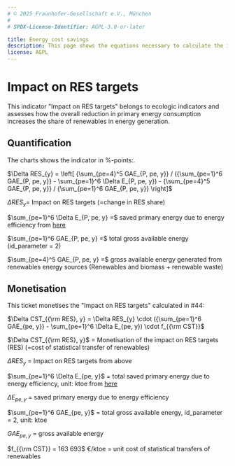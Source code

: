 ```yaml
---
# © 2025 Fraunhofer-Gesellschaft e.V., München
#
# SPDX-License-Identifier: AGPL-3.0-or-later

title: Energy cost savings
description: This page shows the equations necessary to calculate the impact of energy efficiency on RES targets.
license: AGPL
---
```


<!--
© 2024, 2025 Fraunhofer-Gesellschaft e.V., München

SPDX-License-Identifier: AGPL-3.0-or-later
-->

Impact on RES targets
===

This indicator "Impact on RES targets" belongs to ecologic indicators and assesses how the overall reduction in primary 
energy consumption increases the share of renewables in energy generation. 

Quantification
-

The charts shows the indicator in %-points:.

$\Delta RES_{y} = \left[ {\sum_{pe=4}^5 GAE_{P, pe, y}} / ({\sum_{pe=1}^6 GAE_{P, pe, y}} - \sum_{pe=1}^6 \Delta E_{P, pe, y}) - {\sum_{pe=4}^5 GAE_{P, pe, y}} / {\sum_{pe=1}^6 GAE_{P, pe, y}} \right]$

$\Delta RES_{y} =$ Impact on RES targets (=change in RES share)

$\sum_{pe=1}^6 \Delta E_{P, pe, y} =$ saved primary energy due to energy efficiency from [here](./PEC_FEC_savings.md)

$\sum_{pe=1}^6 GAE_{P, pe, y} =$ total gross available energy (id_parameter = 2)

$\sum_{pe=4}^5 GAE_{P, pe, y} =$ gross available energy generated from renewables energy sources (Renewables and biomass + renewable waste)

Monetisation
-

This ticket monetises the "Impact on RES targets" calculated in #44:

$\Delta CST_{{\rm RES}, y} = \Delta RES_{y} \cdot ({\sum_{pe=1}^6 GAE_{pe, y}} - \sum_{pe=1}^6 \Delta E_{pe, y}) \cdot f_{{\rm CST}}$

$\Delta CST_{{\rm RES}, y}$ = Monetisation of the impact on RES targets (RES) (=cost of statistical transfer of renewables)

$\Delta RES_{y}$ = Impact on RES targets from above

$\sum_{pe=1}^6 \Delta E_{pe, y}$ = total saved primary energy due to energy efficiency, unit: ktoe from [here](./PEC_FEC_savings.md)

$\Delta E_{pe, y}$ = saved primary energy due to energy efficiency

$\sum_{pe=1}^6 GAE_{pe, y}$ = total gross available energy, id_parameter = 2, unit: ktoe

$GAE_{pe, y}$ = gross available energy



$f_{{\rm CST}} = 163 693$ €/ktoe = unit cost of statistical transfers of renewables